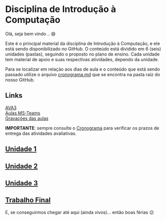 <!-- [x]TODO:INICIO atualizar -->
[AVA3]: <https://ava3.furb.br/course/view.php?id=27088> "AVA3"  
[Aulas MS-Teams]: <https://teams.microsoft.com/l/channel/19%3a91f0877c603147748c113fa98d48d66a%40thread.tacv2/Geral?groupId=727d4894-8dcc-4d55-bae8-8a3b3c2955a2&tenantId=0c2d222a-ecda-4b70-960a-acef6ced3052> "Aulas MS-Teams"  
[Gravações das aulas]: <https://furb.sharepoint.com/teams/CMP0084000220212/Documentos%20Compartilhados/General/Recordings> "Gravações das aulas"  

# Disciplina de Introdução à Computação

Olá, seja bem vindo .. :smile:

Este é o principal material da disciplina de Introdução à Computação, e ele está sendo disponibilizado no GitHub. O conteúdo está dividido em 6 (seis) unidades (pastas), seguindo o proposto no plano de ensino. Cada unidade tem material de apoio e suas respectivas atividades, dependo da unidade.

Para se localizar em relação aos dias de aula e o conteúdo que está sendo passado utilize o arquivo [cronograma.md](cronograma.md) que se encontra na pasta raíz do nosso GitHub.

## Links

[AVA3]  
[Aulas MS-Teams]  
[Gravações das aulas]  

**IMPORTANTE**: sempre consulte o [Cronograma](cronograma.md "Cronograma") para verificar os prazos de entrega das atividades avaliativas.  

## [Unidade 1](./Unidade1 "Unidade 1")  

<!-- FIXME: links das disciplinas -->

## [Unidade 2](./Unidade2 "Unidade 2")  

<!-- FIXME: links das disciplinas -->

## [Unidade 3](./Unidade3 "Unidade 3")  

## [Trabalho Final](./Unidade3 "Unidade 3")  


<!--
## [Unidade 4](./Unidade4 "Unidade 4")  
## [Unidade 5](./Unidade5 "Unidade 5")  
## [Unidade 6](./Unidade6 "Unidade 6")  

-->

E, se conseguirmos chegar até aqui (ainda vivos)... então boas férias 😉
